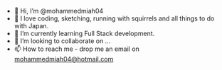 - 👋 Hi, I’m @mohammedmiah04
- 👀 I love coding, sketching, running with squirrels and all things to do with Japan.  
- 🌱 I’m currently learning Full Stack development. 
- 💞️ I’m looking to collaborate on ...
- 📫 How to reach me - drop me an email on mohammedmiah04@hotmail.com 

<!---
mohammedmiah04/mohammedmiah04 is a ✨ special ✨ repository because its `README.md` (this file) appears on your GitHub profile.
You can click the Preview link to take a look at your changes.
--->
